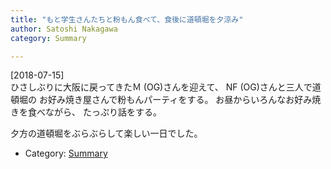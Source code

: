 ```yaml
---
title: "もと学生さんたちと粉もん食べて、食後に道頓堀を夕涼み"
author: Satoshi Nakagawa
category: Summary

---
```


[2018-07-15]  
 ひさしぶりに大阪に戻ってきたＭ (OG)さんを迎えて、
NF (OG)さんと三人で道頓堀の
お好み焼き屋さんで粉もんパーティをする。
お昼からいろんなお好み焼きを食べながら、
たっぷり話をする。

 夕方の道頓堀をぶらぶらして楽しい一日でした。

- Category: [Summary](/categories.html#Summary)

